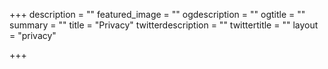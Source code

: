 +++
description = ""
featured_image = ""
ogdescription = ""
ogtitle = ""
summary = ""
title = "Privacy"
twitterdescription = ""
twittertitle = ""
layout = "privacy"

+++
<script id="CookieDeclaration" src="https://consent.cookiebot.com/bd86efcf-af7a-4d68-a335-3576d426d410/cd.js" type="text/javascript" async></script>